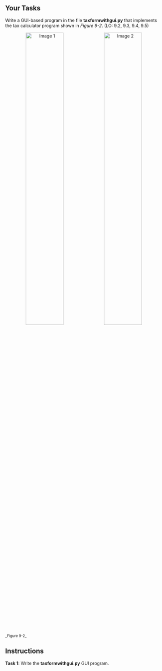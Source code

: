 <!-- manual -->

## Your Tasks

Write a GUI-based program in the file **taxformwithgui.py** that implements the tax calculator program shown in _Figure 9-2_. (LO: 9.2, 9.3, 9.4, 9.5)

<p align="center">
    <img src="../assets/9.2a.png" width="49%" alt="Image 1">
    <img src="../assets/9.2b.png" width="49%" alt="Image 2">
</p>
 <sup>_Figure 9-2_</sup>

## Instructions

**Task 1**: Write the **taxformwithgui.py** GUI program.